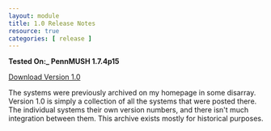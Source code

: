 ```yaml
---
layout: module
title: 1.0 Release Notes
resource: true
categories: [ release ]
---
```


**Tested On:_ PennMUSH 1.7.4p15**

[Download Version 1.0](https://github.com/downloads/lynnfaraday/MUSH/FaraMUSHCode-V1.0.zip)


The systems were previously archived on my homepage in some disarray.  Version 1.0 is simply a collection of all the systems that were posted there.  The individual systems their own version numbers, and there isn't much integration between them.  This archive exists mostly for historical purposes.